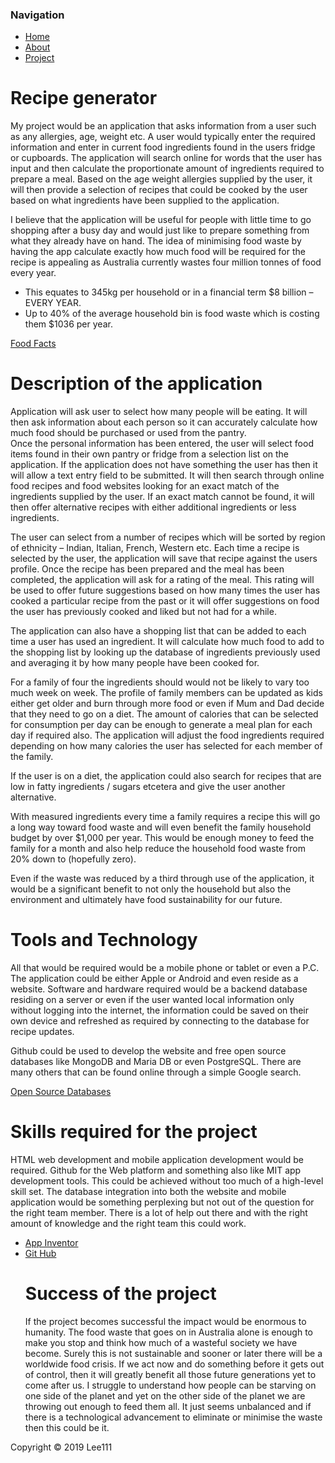 <html>
<head> 
    
 <link rel = "stylesheet" type = "text/css" href = "style.css"/>
 </head>
 <body>
 <div id="container">
 <div id="header">

 
 <div id = "content">
  <div id = "nav">
   <h3>Navigation</h3>
   <ul>
    <li><a class="selected" href="index.html">Home</a></li>
       <li><a href="aboutme.html">About</a></li>
    <li><a href="project.html">Project</a></li>
   </ul>
  </div>
    
 <div id="main"> 
<h1>Recipe generator</h1>
<p>My project would be an application that asks information from a user such as any allergies, age, weight etc.
A user would typically enter the required information and enter in current food ingredients found in the users fridge or cupboards. The application will search online for words that the user has input and then calculate the proportionate amount of ingredients required to prepare a meal. Based on the age weight allergies supplied by the user, it will then provide a selection of recipes that could be cooked by the user based on what ingredients have been supplied to the application.</p>
<p>I believe that the application will be useful for people with little time to go shopping after a busy day and would just like to prepare something from what they already have on hand. The idea of minimising food waste by having the app calculate exactly how much food will be required for the recipe is appealing as Australia currently wastes four million tonnes of food every year.</p>
<ul>
  <li>This equates to 345kg per household or in a financial term $8 billion – EVERY YEAR.</li>
  <li>Up to 40% of the average household bin is food waste which is costing them $1036 per year.</li>
  </ul>
<a href="http://www.foodwise.com.au/foodwaste/food-waste-fast-facts/">Food Facts</a>
<h1>Description of the application</h1>
<p>Application will ask user to select how many people will be eating. It will then ask information about each person so it can accurately calculate how much food should be purchased or used from the pantry.<br>
Once the personal information has been entered, the user will select food items found in their own pantry or fridge from a selection list on the application. If the application does not have something the user has then it will allow a text entry field to be submitted.
It will then search through online food recipes and food websites looking for an exact match of the ingredients supplied by the user. If an exact match cannot be found, it will then offer alternative recipes with either additional ingredients or less ingredients.</p>
<p>The user can select from a number of recipes which will be sorted by region of ethnicity – Indian, Italian, French, Western etc. Each time a recipe is selected by the user, the application will save that recipe against the users profile. Once the recipe has been prepared and the meal has been completed, the application will ask for a rating of the meal. This rating will be used to offer future suggestions based on how many times the user has cooked a particular recipe from the past or it will offer suggestions on food the user has previously cooked and liked but not had for a while.</p>
<p>The application can also have a shopping list that can be added to each time a user has used an ingredient. It will calculate how much food to add to the shopping list by looking up the database of ingredients previously used and averaging it by how many people have been cooked for.</p>
<p>For a family of four the ingredients should would not be likely to vary too much week on week. The profile of family members can be updated as kids either get older and burn through more food or even if Mum and Dad decide that they need to go on a diet. The amount of calories that can be selected for consumption per day can be enough to generate a meal plan for each day if required also.
The application will adjust the food ingredients required depending on how many calories the user has selected for each member of the family.</p>
<p>If the user is on a diet, the application could also search for recipes that are low in fatty ingredients / sugars etcetera and give the user another alternative.</p>
<p>With measured ingredients every time a family requires a recipe this will go a long way toward food waste and will even benefit the family household budget by over $1,000 per year.
This would be enough money to feed the family for a month and also help reduce the household food waste from 20% down to (hopefully zero).</p>
<p>Even if the waste was reduced by a third through use of the application, it would be a significant benefit to not only the household but also the environment and ultimately have food sustainability for our future.</p>
<h1>Tools and Technology</h1>
<p>All that would be required would be a mobile phone or tablet or even a P.C. The application could be either Apple or Android and even reside as a website.
Software and hardware required would be a backend database residing on a server or even if the user wanted local information only without logging into the internet, the information could be saved on their own device and refreshed as required by connecting to the database for recipe updates.</p>
<p>Github could be used to develop the website and free open source databases like MongoDB and Maria DB or even PostgreSQL. There are many others that can be found online through a simple Google search.</p>
 <a href="https://blog.capterra.com/free-database-software/">Open Source Databases</a>

<h1>Skills required for the project</h1>
<p>HTML web development and mobile application development would be required. Github for the Web platform and something also like MIT app development tools. This could be achieved without too much of a high-level skill set. The database integration into both the website and mobile application would be something perplexing but not out of the question for the right team member. There is a lot of help out there and with the right amount of knowledge and the right team this could work.</p>
<ul>
 <li><a href="http://ai2.appinventor.mit.edu/">App Inventor</a><br></li>
 <li><a href="https://github.com/">Git Hub</a></li>
<h1>Success of the project</h1>
<p>If the project becomes successful the impact would be enormous to humanity. The food waste that goes on in Australia alone is enough to make you stop and think how much of a wasteful society we have become. Surely this is not sustainable and sooner or later there will be a worldwide food crisis. If we act now and do something before it gets out of control, then it will greatly benefit all those future generations yet to come after us. I struggle to understand how people can be starving on one side of the planet and yet on the other side of the planet we are throwing out enough to feed them all. It just seems unbalanced and if there is a technological advancement to eliminate or minimise the waste then this could be it.</p>

</div>   
</div>
<div id="footer">
 Copyright &copy; 2019 Lee111
 </div>
</div>

